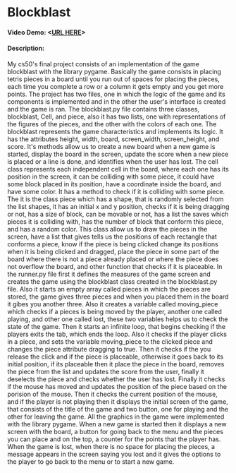 # Blockblast
#### Video Demo:  <[URL HERE](https://youtu.be/PuMohVIm-PE)>
#### Description:
My cs50's final project consists of an implementation of the game blockblast with the library pygame. Basically the game consists in placing tetris pieces in a board until you run out of spaces for placing the pieces, each time you complete a row or a column it gets empty and you get more points. The project has two files, one in which the logic of the game and its components is implemented and in the other the user's interface is created and the game is ran. The blockblast.py file contains three classes, blockblast, Cell, and piece, also it has two lists, one with representations of the figures of the pieces, and the other with the colors of each one. The blockblast represents the game characteristics and implements its logic. It has the attributes height, width, board, screen_width, screen_height, and score. It's methods allow us to create a new board when a new game is started, display the board in the screen, update the score when a new piece is placed or a line is done, and identifies when the user has lost. The cell class represents each independent cell in the board, where each one has its position in the screen, it can be colliding with some piece, it could have some block placed in its position, have a coordinate inside the board, and have some color. It has a method to check if it is colliding with some piece. The it is the class piece which has a shape, that is randomly selected from the list shapes, it has an initial x and y position, checks if it is being dragging or not, has a size of block, can be movable or not, has a list the saves which pieces it is colliding with, has the number of block that conform this piece, and has a random color. This class allow us to draw the pieces in the screen, have a list that gives tells us the positions of each rectangle that conforms a piece, know if the piece is being clicked change its positions when it is being clicked and dragged, place the piece in some part of the board where there is not a piece already placed or where the piece does not overflow the board, and other function that checks if it is placeable. In the runner.py file first it defines the measures of the game screen and creates the game using the blockblast class created in the blockblast.py file. Also it starts an empty array called pieces in which the pieces are stored, the game gives three pieces and when you placed them in the board it gibes you another three. Also it creates a variable called moving_piece which checks if a pieces is being moved by the player, another one called playing, and other one called lost, these two variables helps us to check the state of the game. Then it starts an infinite loop, that begins checking if the players exits the tab, which ends the loop. Also it checks if the player clicks in a piece, and sets the variable moving_piece to the clicked piece and changes the piece attribute dragging to true. Then it checks if the you release the click and if the piece is placeable, otherwise it goes back to its initial position, if its placeable then it place the piece in the board, removes the piece from the list and updates the score from the user, finally it deselects the piece and checks whether the user has lost. Finally it checks if the mouse has moved and updates the position of the piece based on the porision of the mouse.  Then it checks the current position of the mouse, and if the player is not playing then it displays the initial screen of the game, that consists of the title of the game and two button, one for playing and the other for leaving the game. All the graphics in the game were implemented with the library pygame. When a new game is started then it displays a new screen with the board, a button for going back to the menu and the pieces you can place and on the top, a counter for the points that the player has. When the game is lost, when there is no space for placing the pieces, a message appears in the screen saying you lost and it gives the options to the player to go back to the menu or to start a new game.